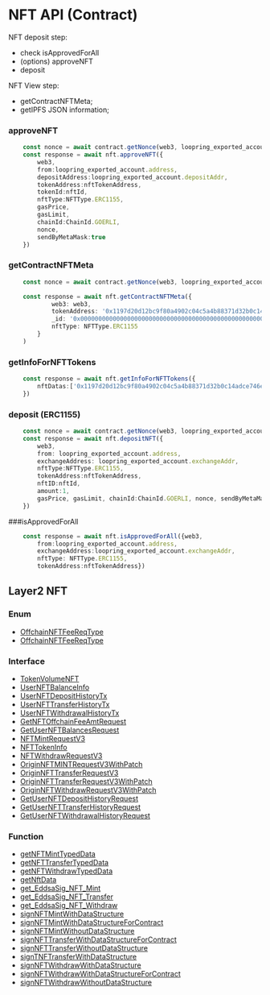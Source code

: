 # NFT API (Contract)
NFT deposit step:
 -  check isApprovedForAll
 -  (options)  approveNFT
 -  deposit

NFT View step:
 - getContractNFTMeta;
 - getIPFS JSON information;
### approveNFT
```typescript
    const nonce = await contract.getNonce(web3, loopring_exported_account.address)
    const response = await nft.approveNFT({
        web3,
        from:loopring_exported_account.address,
        depositAddress:loopring_exported_account.depositAddr,
        tokenAddress:nftTokenAddress,
        tokenId:nftId,
        nftType:NFTType.ERC1155,
        gasPrice,
        gasLimit,
        chainId:ChainId.GOERLI,
        nonce,
        sendByMetaMask:true
    })
```

### getContractNFTMeta
```typescript
    const nonce = await contract.getNonce(web3, loopring_exported_account.address)

    const response = await nft.getContractNFTMeta({
            web3: web3,
            tokenAddress: '0x1197d20d12bc9f80a4902c04c5a4b88371d32b0c14adce746eeea564850f47a5',
            _id: '0x000000000000000000000000000000000000000000000000000000000000007b',
            nftType: NFTType.ERC1155
        }
    )
```    

### getInfoForNFTTokens
```typescript
    const response = await nft.getInfoForNFTTokens({
        nftDatas:['0x1197d20d12bc9f80a4902c04c5a4b88371d32b0c14adce746eeea564850f47a5','0x10e7f3b7ff37e4ebffabedb9fa19c66c63482b4b642d176068517c505edcd123']
    })
```    

### deposit (ERC1155)
```typescript
    const nonce = await contract.getNonce(web3, loopring_exported_account.address)
    const response = await nft.depositNFT({
        web3,
        from: loopring_exported_account.address,
        exchangeAddress: loopring_exported_account.exchangeAddr,
        nftType:NFTType.ERC1155,
        tokenAddress:nftTokenAddress,
        nftID:nftId,
        amount:1,
        gasPrice, gasLimit, chainId:ChainId.GOERLI, nonce, sendByMetaMask:true
    })
```  

###isApprovedForAll 
```typescript
    const response = await nft.isApprovedForAll({web3,
        from:loopring_exported_account.address,
        exchangeAddress:loopring_exported_account.exchangeAddr,
        nftType: NFTType.ERC1155,
        tokenAddress:nftTokenAddress})

```

## Layer2 NFT
### Enum 
- [OffchainNFTFeeReqType](enums/OffchainNFTFeeReqType.md)
- [OffchainNFTFeeReqType](enums/OffchainNFTFeeReqType.md)

### Interface  
- [TokenVolumeNFT](interfaces/TokenVolumeNFT.md)
- [UserNFTBalanceInfo](../detail/interfaces/UserNFTBalanceInfo.md)
- [UserNFTDepositHistoryTx](../detail/interfaces/UserNFTDepositHistoryTx.md)
- [UserNFTTransferHistoryTx](../detail/interfaces/UserNFTTransferHistoryTx.md)
- [UserNFTWithdrawalHistoryTx](../detail/interfaces/UserNFTWithdrawalHistoryTx.md)
- [GetNFTOffchainFeeAmtRequest](../detail/interfaces/GetNFTOffchainFeeAmtRequest.md)
- [GetUserNFTBalancesRequest](../detail/interfaces/GetUserNFTBalancesRequest.md)
- [NFTMintRequestV3](../detail/interfaces/NFTMintRequestV3.md)
- [NFTTokenInfo](../detail/interfaces/NFTTokenInfo.md)
- [NFTWithdrawRequestV3](../detail/interfaces/NFTWithdrawRequestV3.md)
- [OriginNFTMINTRequestV3WithPatch](../detail/interfaces/OriginNFTMINTRequestV3WithPatch.md)
- [OriginNFTTransferRequestV3](../detail/interfaces/OriginNFTTransferRequestV3.md)
- [OriginNFTTransferRequestV3WithPatch](../detail/interfaces/OriginNFTTransferRequestV3WithPatch.md)
- [OriginNFTWithdrawRequestV3WithPatch](../detail/interfaces/OriginNFTWithdrawRequestV3WithPatch.md)
- [GetUserNFTDepositHistoryRequest](../detail/modules.md#getusernftdeposithistoryrequest)
- [GetUserNFTTransferHistoryRequest](../detail/modules.md#getusernfttransferhistoryrequest)
- [GetUserNFTWithdrawalHistoryRequest](../detail/modules.md#getusernftwithdrawalhistoryrequest)


### Function  
- [getNFTMintTypedData](../detail/modules.md#getnftminttypeddata)
- [getNFTTransferTypedData](../detail/modules.md#getnfttransfertypeddata)
- [getNFTWithdrawTypedData](../detail/modules.md#getnftwithdrawtypeddata)
- [getNftData](../detail/modules.md#getnftdata)
- [get\_EddsaSig\_NFT\_Mint](../detail/modules.md#get_eddsasig_nft_mint)
- [get\_EddsaSig\_NFT\_Transfer](../detail/modules.md#get_eddsasig_nft_transfer)
- [get\_EddsaSig\_NFT\_Withdraw](../detail/modules.md#get_eddsasig_nft_withdraw)
- [signNFTMintWithDataStructure](../detail/modules.md#signnftmintwithdatastructure)
- [signNFTMintWithDataStructureForContract](../detail/modules.md#signnftmintwithdatastructureforcontract)
- [signNFTMintWithoutDataStructure](../detail/modules.md#signnftmintwithoutdatastructure)
- [signNFTTransferWithDataStructureForContract](../detail/modules.md#signnfttransferwithdatastructureforcontract)
- [signNFTTransferWithoutDataStructure](../detail/modules.md#signnfttransferwithoutdatastructure)
- [signTNFTransferWithDataStructure](../detail/modules.md#signtnftransferwithdatastructure)
- [signNFTWithdrawWithDataStructure](../detail/modules.md#signnftwithdrawwithdatastructure)
- [signNFTWithdrawWithDataStructureForContract](../detail/modules.md#signnftwithdrawwithdatastructureforcontract)
- [signNFTWithdrawWithoutDataStructure](../detail/modules.md#signnftwithdrawwithoutdatastructure)



